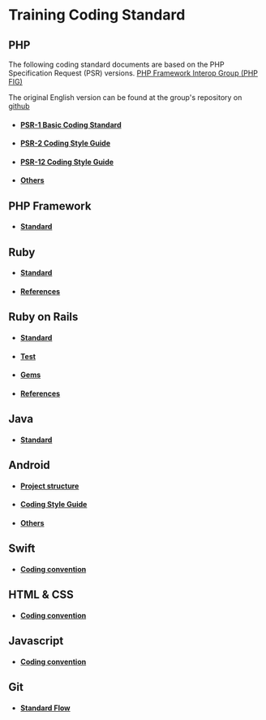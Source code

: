 # Training Coding Standard

## PHP
The following coding standard documents are based on the PHP Specification Request (PSR) versions.
[PHP Framework Interop Group (PHP FIG)](http://www.php-fig.org/)

The original English version can be found at the group's repository on [github](https://github.com/php-fig/fig-standards)
- #### [PSR-1 Basic Coding Standard](./php/PSR-1.md)
- #### [PSR-2 Coding Style Guide](./php/PSR-2.md)
- #### [PSR-12 Coding Style Guide](./php/PSR-12.md)
- #### [Others](./php/others.md)

## PHP Framework

- #### [Standard](./php-framework/standard.md)

## Ruby

- #### [Standard](./ruby/standard.md)
- #### [References](./ruby/references.md)

## Ruby on Rails

- #### [Standard](./rails/standard.md)
- #### [Test](./rails/test.md)
- #### [Gems](./rails/gems.md)
- #### [References](./rails/references.md)

## Java

- #### [Standard](./java/coding-standard.md)

## Android

- #### [Project structure](./android/standard.md)
- #### [Coding Style Guide](./android/codingstyleguide.md)
- #### [Others](./android/others.md)

## Swift

- #### [Coding convention](./swift/coding_convention.md)

## HTML & CSS

- #### [Coding convention](./html-css/standard.md)

## Javascript

- #### [Coding convention](./javascript/standard.md)

## Git

- #### [Standard Flow](./git/flow.md)
